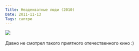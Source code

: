 ```yaml
---
Title: Неадекватные люди (2010)
Date: 2011-11-13
Tags: саптрю
---
```


<div class="text"><img src="http://dl.dropbox.com/u/140528/site/neadekvatnie_ludi.jpg" /><br /><br />
Давно не смотрел такого приятного отечественного кино :)</div>